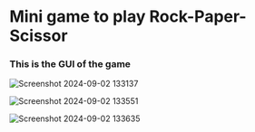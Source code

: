 # Mini game to play Rock-Paper-Scissor 
### This is the GUI of the game
![Screenshot 2024-09-02 133137](https://github.com/user-attachments/assets/735b91be-8009-449d-81c2-3592374931c6)

![Screenshot 2024-09-02 133551](https://github.com/user-attachments/assets/e567ee7e-e619-46c4-8774-7b835a042a2d)

![Screenshot 2024-09-02 133635](https://github.com/user-attachments/assets/fb360681-1d0d-44ed-b81f-da73a24a7399)
